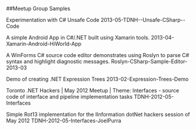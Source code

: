 ﻿##Meetup Group Samples

Experimentation with C# Unsafe Code
2013-05-TDNH--Unsafe-CSharp--Code

A simple Android App in C#/.NET built using Xamarin tools.
2013-04-Xamarin-Android-HiWorld-App

A WinForms C# source code editor demonstrates using Roslyn to parse C# syntax and highlight diagnostic messages.
Roslyn-CSharp-Sample-Editor-2013-03

Demo of creating .NET Expression Trees
2013-02-Expression-Trees-Demo

Toronto .NET Hackers | May 2012 Meetup | Theme: Interfaces - source code of interface and pipeline implementation tasks
TDNH-2012-05-Interfaces

Simple Rot13 implementation for the IInformation dotNet hackers session of May 2012
TDNH-2012-05-Interfaces-JoelPurra